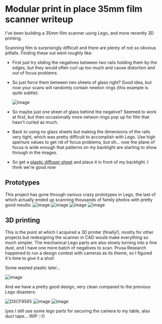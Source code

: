 # Modular print in place 35mm film scanner writeup

I've been building a 35mm film scanner using Lego, and more recently 3D printing.

Scanning film is surprisingly difficult and there are plenty of not so obvious pitfalls. Finding these out went roughly like:

- First just try sliding the negatives between two rails holding them by the edges, but they would often curl up too much and cause distortion and out of focus problems.
- So just force them between two sheets of glass right? Good idea, but now your scans will randomly contain newton rings (this example is quite subtle): 
  
  ![image](https://user-images.githubusercontent.com/3673134/180775636-2f7b4b28-7bea-44c2-bad7-1c737690ed8a.png)
- So maybe just one sheet of glass behind the negative? Seemed to work at first, but then occasionally more netwon rings pop up for film that hasn't curled as much.
- Back to using no glass sheets but making the dimensions of the rails very tight, which was pretty difficult to accomplish with Lego. Use high aperture values to get rid of focus problems, but oh... now the plane of focus is wide enough that patterns on my backlight are starting to show through in the images.
- So get a [plastic diffuser sheet](https://www.amazon.de/-/en/gp/product/B089SPZTGY) and place it in front of my backlight. I think we're good now

## Prototypes

This project has gone through various crazy prototypes in Lego, the last of which actually ended up scanning thousands of family photos with pretty good results:
![image](https://user-images.githubusercontent.com/3673134/180773996-e874f801-11c0-4013-9a44-57fe4616049a.png)
![image](https://user-images.githubusercontent.com/3673134/180774049-dfe1f980-1b22-460b-9fb9-288bda9d79c5.png)
![image](https://user-images.githubusercontent.com/3673134/180774153-3136bd1e-cc50-4089-a7e3-2c00bd4deb90.png)
![image](https://user-images.githubusercontent.com/3673134/180774222-e3bdc6f3-53a4-44ae-8c1d-758f3e050d1c.png)

## 3D printing

This is the point at which I acquired a 3D printer (finally!), mostly for other projects but redesigning the scanner in CAD would make everything so much simpler.
The mechanical Lego parts are also slowly turning into a fine dust, and I have one more batch of negatives to scan. Prusa Research happened to run a design contest with cameras as its theme, so I figured it's time to give it a shot!

Some wasted plastic later...

![image](https://user-images.githubusercontent.com/3673134/180776953-c54eb25b-1236-4e41-98d2-0bd05c593c22.png)

And we have a pretty good design, very clean compared to the previous Lego disasters:

![DSCF9565](https://user-images.githubusercontent.com/3673134/180777030-3ded6a04-327b-4c64-b4c7-010ee5940962.JPG)
![image](https://user-images.githubusercontent.com/3673134/180777392-e194bfcd-03da-4d59-888c-e9adbb633422.png)
![image](https://user-images.githubusercontent.com/3673134/180777903-b40e27df-9309-4aa4-a5e8-0d472f858cb0.png)


(yes I still use some lego parts for securing the camera to my table, also duct tape... WIP :-))
